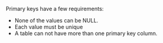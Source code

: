 Primary keys have a few requirements:

* None of the values can be NULL.
* Each value must be unique
* A table can not have more than one primary key column.

